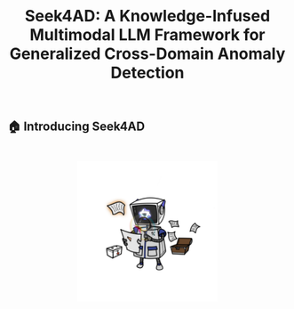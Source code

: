 <br>
<p align="center">
<h1 align="center"><strong>Seek4AD: A Knowledge-Infused Multimodal LLM Framework for
Generalized Cross-Domain Anomaly Detection </strong></h1>
  <p align="center">
	<br>
    
    
  </p>
</p>



## 🏠 Introducing Seek4AD
<!-- ![Teaser](assets/teaser.jpg) -->
<div style="display: grid; place-items: center; height: 300px;">
  <img src="Assets/mmexport1743135190316.jpg" alt="Dialogue_Teaser" style="width: 50%;">
</div>
